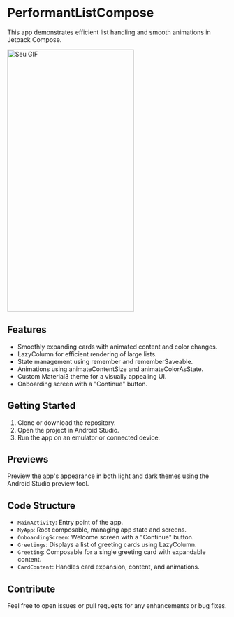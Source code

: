 # PerformantListCompose

This app demonstrates efficient list handling and smooth animations in Jetpack Compose.

<img src="https://github.com/FelipePSH/PerformantListCompose/assets/40181262/79b16014-742e-43f4-8d77-b6225a8deb42" alt="Seu GIF" width="290" height="600" />

## Features
- Smoothly expanding cards with animated content and color changes.
- LazyColumn for efficient rendering of large lists.
- State management using remember and rememberSaveable.
- Animations using animateContentSize and animateColorAsState.
- Custom Material3 theme for a visually appealing UI.
- Onboarding screen with a "Continue" button.

## Getting Started
1. Clone or download the repository.
2. Open the project in Android Studio.
3. Run the app on an emulator or connected device.

## Previews
Preview the app's appearance in both light and dark themes using the Android Studio preview tool.

## Code Structure
- `MainActivity`: Entry point of the app.
- `MyApp`: Root composable, managing app state and screens.
- `OnboardingScreen`: Welcome screen with a "Continue" button.
- `Greetings`: Displays a list of greeting cards using LazyColumn.
- `Greeting`: Composable for a single greeting card with expandable content.
- `CardContent`: Handles card expansion, content, and animations.

## Contribute
Feel free to open issues or pull requests for any enhancements or bug fixes.
